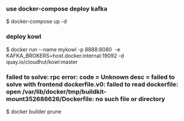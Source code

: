 ### use docker-compose deploy kafka
$ docker-compose up -d
### deploy kowl
$ docker run --name mykowl -p 8888:8080  -e KAFKA_BROKERS=host.docker.internal:19092 -d quay.io/cloudhut/kowl:master
### failed to solve: rpc error: code = Unknown desc = failed to solve with frontend dockerfile.v0: failed to read dockerfile: open /var/lib/docker/tmp/buildkit-mount352686626/Dockerfile: no such file or directory
$ docker builder prune